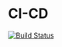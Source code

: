 # CI-CD
[![Build Status](https://travis-ci.org/michaelliao/openweixin.svg?branch=master)](https://travis-ci.org/michaelliao/openweixin)
